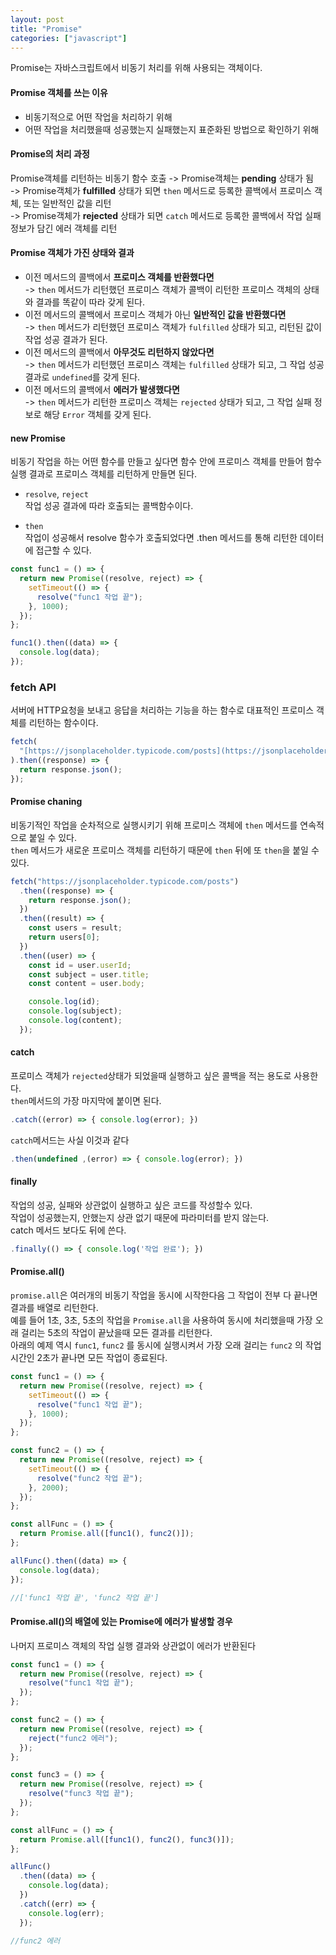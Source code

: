 ```yaml
---
layout: post
title: "Promise"
categories: ["javascript"]
---
```


Promise는 자바스크립트에서 비동기 처리를 위해 사용되는 객체이다.

#### Promise 객체를 쓰는 이유

- 비동기적으로 어떤 작업을 처리하기 위해
- 어떤 작업을 처리했을때 성공했는지 실패했는지 표준화된 방법으로 확인하기 위해

#### Promise의 처리 과정

Promise객체를 리턴하는 비동기 함수 호출
-> Promise객체는 **pending** 상태가 됨  
-> Promise객체가 **fulfilled** 상태가 되면 `then` 메서드로 등록한 콜백에서 프로미스 객체, 또는 일반적인 값을 리턴  
-> Promise객체가 **rejected** 상태가 되면 `catch` 메서드로 등록한 콜백에서 작업 실패 정보가 담긴 에러 객체를 리턴

#### Promise 객체가 가진 상태와 결과

- 이전 메서드의 콜백에서 **프로미스 객체를 반환했다면**  
  -> `then` 메서드가 리턴했던 프로미스 객체가 콜백이 리턴한 프로미스 객체의 상태와 결과를 똑같이 따라 갖게 된다.
- 이전 메서드의 콜백에서 프로미스 객체가 아닌 **일반적인 값을 반환했다면**  
  -> `then` 메서드가 리턴했던 프로미스 객체가 `fulfilled` 상태가 되고, 리턴된 값이 작업 성공 결과가 된다.
- 이전 메서드의 콜백에서 **아무것도 리턴하지 않았다면**  
  -> `then` 메서드가 리턴했던 프로미스 객체는 `fulfilled` 상태가 되고, 그 작업 성공 결과로 `undefined`를 갖게 된다.
- 이전 메서드의 콜백에서 **에러가 발생했다면**  
  -> `then` 메서드가 리턴한 프로미스 객체는 `rejected` 상태가 되고, 그 작업 실패 정보로 해당 `Error` 객체를 갖게 된다.

#### new Promise

비동기 작업을 하는 어떤 함수를 만들고 싶다면 함수 안에 프로미스 객체를 만들어 함수 실행 결과로 프로미스 객체를 리턴하게 만들면 된다.

- `resolve`, `reject`  
  작업 성공 결과에 따라 호출되는 콜백함수이다.

- `then`  
  작업이 성공해서 resolve 함수가 호출되었다면 .then 메서드를 통해 리턴한 데이터에 접근할 수 있다.

```jsx
const func1 = () => {
  return new Promise((resolve, reject) => {
    setTimeout(() => {
      resolve("func1 작업 끝");
    }, 1000);
  });
};

func1().then((data) => {
  console.log(data);
});
```

### fetch API

서버에 HTTP요청을 보내고 응답을 처리하는 기능을 하는 함수로 대표적인 프로미스 객체를 리턴하는 함수이다.

```jsx
fetch(
  "[https://jsonplaceholder.typicode.com/posts](https://jsonplaceholder.typicode.com/posts)"
).then((response) => {
  return response.json();
});
```

#### Promise chaning

비동기적인 작업을 순차적으로 실행시키기 위해 프로미스 객체에 `then` 메서드를 연속적으로 붙일 수 있다.  
`then` 메서드가 새로운 프로미스 객체를 리턴하기 때문에 `then` 뒤에 또 `then`을 붙일 수 있다.

```jsx
fetch("https://jsonplaceholder.typicode.com/posts")
  .then((response) => {
    return response.json();
  })
  .then((result) => {
    const users = result;
    return users[0];
  })
  .then((user) => {
    const id = user.userId;
    const subject = user.title;
    const content = user.body;

    console.log(id);
    console.log(subject);
    console.log(content);
  });
```

#### catch

프로미스 객체가 `rejected`상태가 되었을때 실행하고 싶은 콜백을 적는 용도로 사용한다.  
`then`메서드의 가장 마지막에 붙이면 된다.

```jsx
.catch((error) => { console.log(error); })
```

`catch`메서드는 사실 이것과 같다

```jsx
.then(undefined ,(error) => { console.log(error); })
```

#### finally

작업의 성공, 실패와 상관없이 실행하고 싶은 코드를 작성할수 있다.  
작업이 성공했는지, 안했는지 상관 없기 때문에 파라미터를 받지 않는다.  
catch 메서드 보다도 뒤에 쓴다.

```jsx
.finally(() => { console.log('작업 완료'); })
```

#### Promise.all()

`promise.all`은 여러개의 비동기 작업을 동시에 시작한다음 그 작업이 전부 다 끝나면 결과를 배열로 리턴한다.  
예를 들어 1초, 3초, 5초의 작업을 `Promise.all`을 사용하여 동시에 처리했을때 가장 오래 걸리는 5초의 작업이 끝났을때 모든 결과를 리턴한다.  
아래의 예제 역시 `func1`, `func2` 를 동시에 실행시켜서 가장 오래 걸리는 `func2` 의 작업시간인 2초가 끝나면 모든 작업이 종료된다.

```jsx
const func1 = () => {
  return new Promise((resolve, reject) => {
    setTimeout(() => {
      resolve("func1 작업 끝");
    }, 1000);
  });
};

const func2 = () => {
  return new Promise((resolve, reject) => {
    setTimeout(() => {
      resolve("func2 작업 끝");
    }, 2000);
  });
};

const allFunc = () => {
  return Promise.all([func1(), func2()]);
};

allFunc().then((data) => {
  console.log(data);
});

//['func1 작업 끝', 'func2 작업 끝']
```

#### Promise.all()의 배열에 있는 Promise에 에러가 발생할 경우

나머지 프로미스 객체의 작업 실행 결과와 상관없이 에러가 반환된다

```jsx
const func1 = () => {
  return new Promise((resolve, reject) => {
    resolve("func1 작업 끝");
  });
};

const func2 = () => {
  return new Promise((resolve, reject) => {
    reject("func2 에러");
  });
};

const func3 = () => {
  return new Promise((resolve, reject) => {
    resolve("func3 작업 끝");
  });
};

const allFunc = () => {
  return Promise.all([func1(), func2(), func3()]);
};

allFunc()
  .then((data) => {
    console.log(data);
  })
  .catch((err) => {
    console.log(err);
  });

//func2 에러
```
